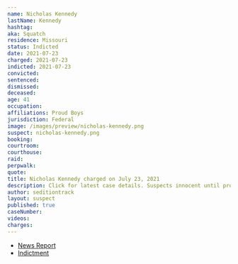 ```yaml
---
name: Nicholas Kennedy
lastName: Kennedy
hashtag:
aka: Squatch
residence: Missouri
status: Indicted
date: 2021-07-23
charged: 2021-07-23
indicted: 2021-07-23
convicted:
sentenced:
dismissed:
deceased:
age: 41
occupation:
affiliations: Proud Boys
jurisdiction: Federal
image: /images/preview/nicholas-kennedy.png
suspect: nicholas-kennedy.png
booking:
courtroom:
courthouse:
raid:
perpwalk:
quote:
title: Nicholas Kennedy charged on July 23, 2021
description: Click for latest case details. Suspects innocent until proven guilty.
author: seditiontrack
layout: suspect
published: true
caseNumber:
videos:
charges:
---
```

- [News Report](https://www.stltoday.com/news/local/crime-and-courts/sikeston-man-faces-charges-in-capitol-riot-feds-say/article_aeda28bb-fed3-5cd3-8281-9ba9dd8db859.html)
- [Indictment](https://extremism.gwu.edu/sites/g/files/zaxdzs2191/f/Nicholas%20Kennedy%20Indictment.pdf)
